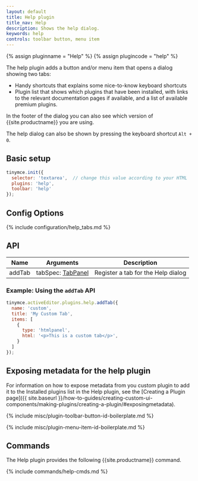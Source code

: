 ```yaml
---
layout: default
title: Help plugin
title_nav: Help
description: Shows the help dialog.
keywords: help
controls: toolbar button, menu item
---
```


{% assign pluginname = "Help" %}
{% assign plugincode = "help" %}

The help plugin adds a button and/or menu item that opens a dialog showing two tabs:

* Handy shortcuts that explains some nice-to-know keyboard shortcuts
* Plugin list that shows which plugins that have been installed, with links to the relevant documentation pages if available, and a list of available premium plugins.

In the footer of the dialog you can also see which version of {{site.productname}} you are using.

The help dialog can also be shown by pressing the keyboard shortcut `Alt + 0`.

## Basic setup

```js
tinymce.init({
  selector: 'textarea',  // change this value according to your HTML
  plugins: 'help',
  toolbar: 'help'
});
```

## Config Options

{% include configuration/help_tabs.md %}

## API

| Name | Arguments | Description |
|------| ------| ----------- |
| addTab | tabSpec: [TabPanel]({{site.baseurl}}/how-to-guides/creating-custom-ui-components/dialogs/dialog-components/#tabpanel) | Register a tab for the Help dialog |

### Example: Using the `addTab` API

```js
tinymce.activeEditor.plugins.help.addTab({
  name: 'custom',
  title: 'My Custom Tab',
  items: [
    {
      type: 'htmlpanel',
      html: '<p>This is a custom tab</p>',
    }
  ]
});
```

## Exposing metadata for the help plugin

For information on how to expose metadata from you custom plugin to add it to the Installed plugins list in the Help plugin, see the  [Creating a Plugin page]({{ site.baseurl }}/how-to-guides/creating-custom-ui-components/making-plugins/creating-a-plugin/#exposingmetadata).

{% include misc/plugin-toolbar-button-id-boilerplate.md %}

{% include misc/plugin-menu-item-id-boilerplate.md %}

## Commands

The Help plugin provides the following {{site.productname}} command.

{% include commands/help-cmds.md %}
